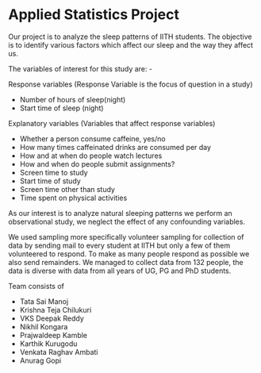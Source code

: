 # Applied Statistics Project

Our project is to analyze the sleep patterns of IITH students. The objective is to identify various factors which affect our sleep and the way they affect us.

The variables of interest for this study are: - 
 
Response variables (Response Variable is the focus of question in a study)
* Number of hours of sleep(night)
* Start time of sleep (night)

Explanatory variables (Variables that affect response variables)
* Whether a person consume caffeine, yes/no 
* How many times caffeinated drinks are consumed per day
* How and at when do people watch lectures 
* How and when do people submit assignments?
* Screen time to study
* Start time of study 
* Screen time other than study
* Time spent on physical activities
               
As our interest is to analyze natural sleeping patterns we perform an observational study, we neglect the effect of any confounding variables.

We used sampling more specifically volunteer sampling for collection of data by sending mail to every student at IITH but only a few of them volunteered to respond. To make as many people respond as possible we also send remainders. We managed to collect data from 132 people, the data is diverse with data from all years of UG, PG and PhD students.

Team consists of 
* Tata Sai Manoj
* Krishna Teja Chilukuri 
* VKS Deepak Reddy 
* Nikhil Kongara
* Prajwaldeep Kamble
* Karthik Kurugodu
* Venkata Raghav Ambati
* Anurag Gopi
